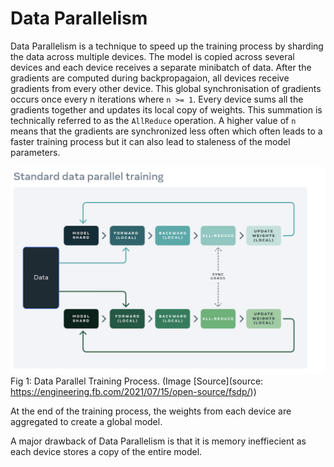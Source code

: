# Data Parallelism

Data Parallelism is a technique to speed up the training process by sharding the data across multiple devices. The model is copied across several devices and each device receives a separate minibatch of data. After the gradients are computed during backpropagaion, all devices receive gradients from every other device. This global synchronisation of gradients occurs once every n iterations where `n >= 1`. Every device sums all the gradients together and updates its local copy of weights. This summation is technically referred to as the `AllReduce` operation. A higher value of `n`  means that the gradients are synchronized less often which often leads to a faster training process but it can also lead to staleness of the model parameters.

![image](distributed_model_training/images/ddp.png)
									Fig 1: Data Parallel Training Process. (Image [Source](source: https://engineering.fb.com/2021/07/15/open-source/fsdp/))

At the end of the training process, the weights from each device are aggregated to create a global model.

A major drawback of Data Parallelism is that it is memory ineffiecient as each device stores a copy of the entire model.